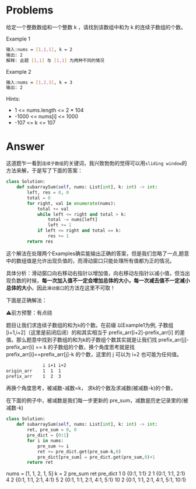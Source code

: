 # Problems
给定一个整数数组和一个整数 k ，请找到该数组中和为 k 的连续子数组的个数。

Example 1
```bash
输入:nums = [1,1,1], k = 2
输出: 2
解释: 此题 [1,1] 与 [1,1] 为两种不同的情况
```

Example 2
```bash
输入:nums = [1,2,3], k = 3
输出: 2
```

Hints:
- 1 <= nums.length <= 2 * 104
- -1000 <= nums[i] <= 1000
- -107 <= k <= 107

# Answer
这道题乍一看到`连续子数组`的关键词，我兴致勃勃的觉得可以用`sliding window`的方法来解，于是写了下面的答案：
```python
class Solution:
    def subarraySum(self, nums: List[int], k: int) -> int:
        left, res = 0, 0
        total = 0
        for right, val in enumerate(nums):
            total += val
            while left <= right and total > k:
                total -= nums[left]
                left += 1
            if left <= right and total == k:
                res += 1
        return res
```
这个解法在处理两个Examples确实能输出正确的答案，但是我们忽略了一点,题意中的数组值是允许出现负值的，而滑动窗口只能处理所有值都为正的情况。

具体分析：滑动窗口向右移动右指针以增加值，向右移动左指针以减小值，但当出现负数的时候，**每一次加入值不一定会增加总体的大小，每一次减去值不一定减小总体的大小**，因此`滑动窗口`的方法在这里不可取！

下面是正确解法：

⚠️前方预警：有点绕

题目让我们求连续子数组的和为`k`的个数。在前缀
以Example1为例, 子数组[i+1,i+2]（这里是前闭后闭）的和其实相当于 prefix_arr[i+2]-prefix_arr[i] 的差值。那么题意中找到子数组的和为k的子数组个数其实就是让我们找 prefix_arr[j]-prefix_arr[i] == k 的子数组的个数，换个角度思考就是找 prefix_arr[i]==prefix_arr[j]-k 的个数，这里的 j 可以为 i+2 也可能为任何值。
```bash
              i i+1 i+2
origin_arr    1  1  1
prefix_arr    1  2  3
```
再换个角度思考，被减数-减数=k， 求k的个数及求减数(被减数-k)的个数，

在下面的例子中，被减数是我们每一步更新的 pre_sum，减数是历史记录里的(被减数-k)
```python
class Solution:
    def subarraySum(self, nums: List[int], k: int) -> int:
        ret, pre_sum = 0, 0
        pre_dict = {0:1}
        for i in nums:
            pre_sum += i
            ret += pre_dict.get(pre_sum-k,0)
            pre_dict[pre_sum] = pre_dict.get(pre_sum,0)+1
        return ret
```

nums = [1, 1, 2, 1, 5]
k = 2
pre_sum     ret     pre_dict
    1       0       {0:1, 1:1}
    2       1       {0:1, 1:1, 2:1}
    4       2       {0:1, 1:1, 2:1, 4:1}
    5       2       {0:1, 1:1, 2:1, 4:1, 5:1}
    10      2       {0:1, 1:1, 2:1, 4:1, 5:1, 10:1}
